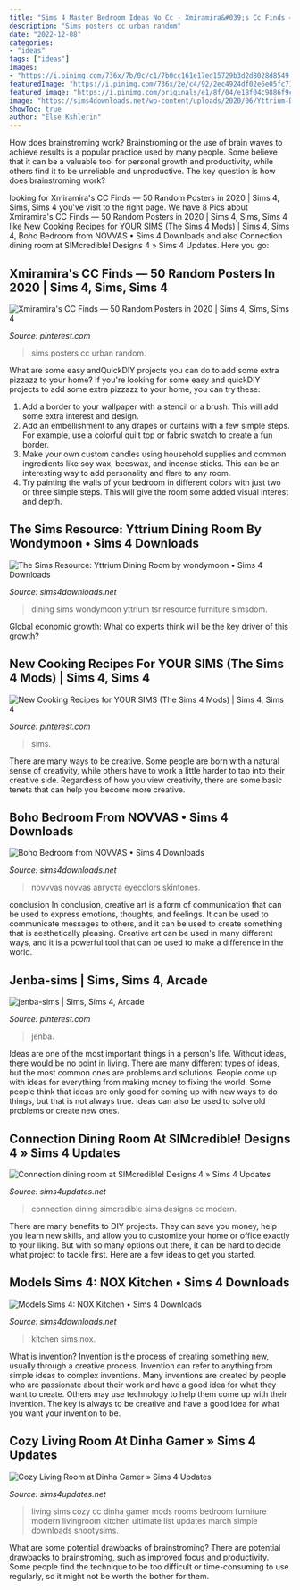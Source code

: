 ```yaml
---
title: "Sims 4 Master Bedroom Ideas No Cc - Xmiramira&#039;s Cc Finds — 50 Random Posters In 2020"
description: "Sims posters cc urban random"
date: "2022-12-08"
categories:
- "ideas"
tags: ["ideas"]
images:
- "https://i.pinimg.com/736x/7b/0c/c1/7b0cc161e17ed15729b3d2d8028d8549.jpg"
featuredImage: "https://i.pinimg.com/736x/2e/c4/92/2ec4924df02e6e05fc71d0b48c8af09f.jpg"
featured_image: "https://i.pinimg.com/originals/e1/8f/04/e18f04c9886f9ccbbe1623ac1f905676.png"
image: "https://sims4downloads.net/wp-content/uploads/2020/06/Yttrium-Dining-Room.jpg"
ShowToc: true
author: "Else Kshlerin"
---
```



How does brainstroming work?
Brainstroming or the use of brain waves to achieve results is a popular practice used by many people. Some believe that it can be a valuable tool for personal growth and productivity, while others find it to be unreliable and unproductive. The key question is how does brainstroming work?

	

		
looking for Xmiramira&#039;s CC Finds — 50 Random Posters in 2020 | Sims 4, Sims, Sims 4 you've visit to the right page. We have 8 Pics about Xmiramira&#039;s CC Finds — 50 Random Posters in 2020 | Sims 4, Sims, Sims 4 like New Cooking Recipes for YOUR SIMS (The Sims 4 Mods) | Sims 4, Sims 4, Boho Bedroom from NOVVAS • Sims 4 Downloads and also Connection dining room at SIMcredible! Designs 4 » Sims 4 Updates. Here you go:
		
    
## Xmiramira&#039;s CC Finds — 50 Random Posters In 2020 | Sims 4, Sims, Sims 4

<img loading=lazy src="https://i.pinimg.com/736x/7b/0c/c1/7b0cc161e17ed15729b3d2d8028d8549.jpg" onerror="this.onerror=null;this.src='https://tse2.mm.bing.net/th?id=OIP.h1KfsJL6XxcjQmKrPEuCUwHaD-&amp;pid=15.1';" alt="Xmiramira&#039;s CC Finds — 50 Random Posters in 2020 | Sims 4, Sims, Sims 4">

_Source: pinterest.com_

>sims posters cc urban random. 

	

What are some easy andQuickDIY projects you can do to add some extra pizzazz to your home?
If you're looking for some easy and quickDIY projects to add some extra pizzazz to your home, you can try these:
1. Add a border to your wallpaper with a stencil or a brush. This will add some extra interest and design.
2. Add an embellishment to any drapes or curtains with a few simple steps. For example, use a colorful quilt top or fabric swatch to create a fun border.
3. Make your own custom candles using household supplies and common ingredients like soy wax, beeswax, and incense sticks. This can be an interesting way to add personality and flare to any room.
4. Try painting the walls of your bedroom in different colors with just two or three simple steps. This will give the room some added visual interest and depth.

    
## The Sims Resource: Yttrium Dining Room By Wondymoon • Sims 4 Downloads

<img loading=lazy src="https://sims4downloads.net/wp-content/uploads/2020/06/Yttrium-Dining-Room.jpg" onerror="this.onerror=null;this.src='https://tse4.mm.bing.net/th?id=OIP.WfMyKcqNwb9h7J0A6ysSlAHaFj&amp;pid=15.1';" alt="The Sims Resource: Yttrium Dining Room by wondymoon • Sims 4 Downloads">

_Source: sims4downloads.net_

>dining sims wondymoon yttrium tsr resource furniture simsdom. 

	

Global economic growth: What do experts think will be the key driver of this growth?
 

    
## New Cooking Recipes For YOUR SIMS (The Sims 4 Mods) | Sims 4, Sims 4

<img loading=lazy src="https://i.pinimg.com/736x/2e/c4/92/2ec4924df02e6e05fc71d0b48c8af09f.jpg" onerror="this.onerror=null;this.src='https://tse3.mm.bing.net/th?id=OIP.Mkiv8nUZxZxYcJ04esnLXAHaLH&amp;pid=15.1';" alt="New Cooking Recipes for YOUR SIMS (The Sims 4 Mods) | Sims 4, Sims 4">

_Source: pinterest.com_

>sims. 

	

There are many ways to be creative. Some people are born with a natural sense of creativity, while others have to work a little harder to tap into their creative side. Regardless of how you view creativity, there are some basic tenets that can help you become more creative.

    
## Boho Bedroom From NOVVAS • Sims 4 Downloads

<img loading=lazy src="https://sims4downloads.net/wp-content/uploads/2020/08/BOHO-BEDROOM.jpg" onerror="this.onerror=null;this.src='https://tse2.mm.bing.net/th?id=OIP.U-QA4kH9Mv9d1vStfoDyBgHaEK&amp;pid=15.1';" alt="Boho Bedroom from NOVVAS • Sims 4 Downloads">

_Source: sims4downloads.net_

>novvvas novvas августа eyecolors skintones. 

	

conclusion
In conclusion, creative art is a form of communication that can be used to express emotions, thoughts, and feelings. It can be used to communicate messages to others, and it can be used to create something that is aesthetically pleasing. Creative art can be used in many different ways, and it is a powerful tool that can be used to make a difference in the world.

    
## Jenba-sims | Sims, Sims 4, Arcade

<img loading=lazy src="https://i.pinimg.com/originals/e1/8f/04/e18f04c9886f9ccbbe1623ac1f905676.png" onerror="this.onerror=null;this.src='https://tse3.mm.bing.net/th?id=OIP.Z_QjNmyO1WJEODslJQ7ZiQHaEK&amp;pid=15.1';" alt="jenba-sims | Sims, Sims 4, Arcade">

_Source: pinterest.com_

>jenba. 

	

Ideas are one of the most important things in a person's life. Without ideas, there would be no point in living. There are many different types of ideas, but the most common ones are problems and solutions. People come up with ideas for everything from making money to fixing the world. Some people think that ideas are only good for coming up with new ways to do things, but that is not always true. Ideas can also be used to solve old problems or create new ones.

    
## Connection Dining Room At SIMcredible! Designs 4 » Sims 4 Updates

<img loading=lazy src="http://sims4updates.net/wp-content/uploads/2017/06/7213.jpg" onerror="this.onerror=null;this.src='https://tse4.mm.bing.net/th?id=OIP.K6IB7EtOvjvUkwYPqYKXIwHaFP&amp;pid=15.1';" alt="Connection dining room at SIMcredible! Designs 4 » Sims 4 Updates">

_Source: sims4updates.net_

>connection dining simcredible sims designs cc modern. 

	

There are many benefits to DIY projects. They can save you money, help you learn new skills, and allow you to customize your home or office exactly to your liking. But with so many options out there, it can be hard to decide what project to tackle first. Here are a few ideas to get you started.

    
## Models Sims 4: NOX Kitchen • Sims 4 Downloads

<img loading=lazy src="https://sims4downloads.net/wp-content/uploads/2020/06/NOX-Kitchen.jpg" onerror="this.onerror=null;this.src='https://tse2.mm.bing.net/th?id=OIP.KdpwF1CJ2jVx0rG2uqBUpAHaEK&amp;pid=15.1';" alt="Models Sims 4: NOX Kitchen • Sims 4 Downloads">

_Source: sims4downloads.net_

>kitchen sims nox. 

	

What is invention?
Invention is the process of creating something new, usually through a creative process. Invention can refer to anything from simple ideas to complex inventions. Many inventions are created by people who are passionate about their work and have a good idea for what they want to create. Others may use technology to help them come up with their invention. The key is always to be creative and have a good idea for what you want your invention to be.

    
## Cozy Living Room At Dinha Gamer » Sims 4 Updates

<img loading=lazy src="http://sims4updates.net/wp-content/uploads/2016/03/1154.jpg" onerror="this.onerror=null;this.src='https://tse3.mm.bing.net/th?id=OIP.IU6N46LRZgW9Jvvl5PSsBQHaEY&amp;pid=15.1';" alt="Cozy Living Room at Dinha Gamer » Sims 4 Updates">

_Source: sims4updates.net_

>living sims cozy cc dinha gamer mods rooms bedroom furniture modern livingroom kitchen ultimate list updates march simple downloads snootysims. 

	

What are some potential drawbacks of brainstroming?
There are potential drawbacks to brainstroming, such as improved focus and productivity. Some people find the technique to be too difficult or time-consuming to use regularly, so it might not be worth the bother for them.

